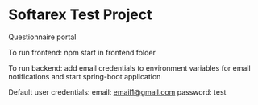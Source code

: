 # Softarex Test Project
Questionnaire portal

To run frontend: npm start in frontend folder

To run backend: add email credentials to environment variables for email notifications and start spring-boot application

Default user credentials:
email: email1@gmail.com
password: test

